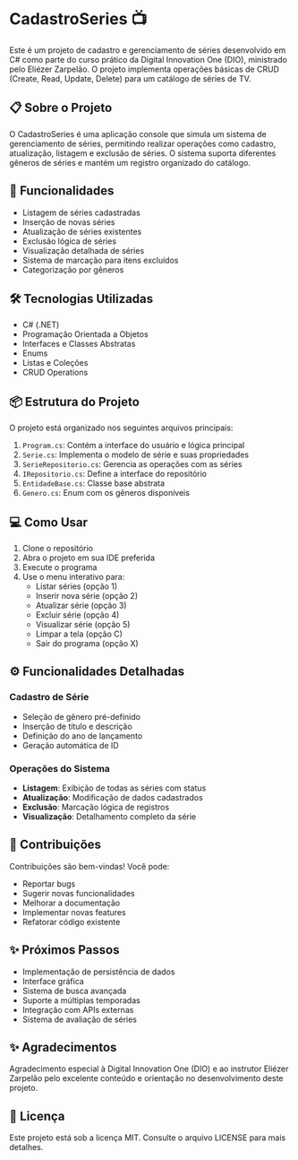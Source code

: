 # CadastroSeries 📺

Este é um projeto de cadastro e gerenciamento de séries desenvolvido em C# como parte do curso prático da Digital Innovation One (DIO), ministrado pelo Eliézer Zarpelão. O projeto implementa operações básicas de CRUD (Create, Read, Update, Delete) para um catálogo de séries de TV.

## 📋 Sobre o Projeto

O CadastroSeries é uma aplicação console que simula um sistema de gerenciamento de séries, permitindo realizar operações como cadastro, atualização, listagem e exclusão de séries. O sistema suporta diferentes gêneros de séries e mantém um registro organizado do catálogo.

## 🚀 Funcionalidades

- Listagem de séries cadastradas
- Inserção de novas séries
- Atualização de séries existentes
- Exclusão lógica de séries
- Visualização detalhada de séries
- Sistema de marcação para itens excluídos
- Categorização por gêneros

## 🛠️ Tecnologias Utilizadas

- C# (.NET)
- Programação Orientada a Objetos
- Interfaces e Classes Abstratas
- Enums
- Listas e Coleções
- CRUD Operations

## 📦 Estrutura do Projeto

O projeto está organizado nos seguintes arquivos principais:

1. `Program.cs`: Contém a interface do usuário e lógica principal
2. `Serie.cs`: Implementa o modelo de série e suas propriedades
3. `SerieRepositorio.cs`: Gerencia as operações com as séries
4. `IRepositorio.cs`: Define a interface do repositório
5. `EntidadeBase.cs`: Classe base abstrata
6. `Genero.cs`: Enum com os gêneros disponíveis

## 💻 Como Usar

1. Clone o repositório
2. Abra o projeto em sua IDE preferida
3. Execute o programa
4. Use o menu interativo para:
   - Listar séries (opção 1)
   - Inserir nova série (opção 2)
   - Atualizar série (opção 3)
   - Excluir série (opção 4)
   - Visualizar série (opção 5)
   - Limpar a tela (opção C)
   - Sair do programa (opção X)

## ⚙️ Funcionalidades Detalhadas

### Cadastro de Série
- Seleção de gênero pré-definido
- Inserção de título e descrição
- Definição do ano de lançamento
- Geração automática de ID

### Operações do Sistema
- **Listagem**: Exibição de todas as séries com status
- **Atualização**: Modificação de dados cadastrados
- **Exclusão**: Marcação lógica de registros
- **Visualização**: Detalhamento completo da série

## 🤝 Contribuições

Contribuições são bem-vindas! Você pode:
- Reportar bugs
- Sugerir novas funcionalidades
- Melhorar a documentação
- Implementar novas features
- Refatorar código existente

## ✨ Próximos Passos

- Implementação de persistência de dados
- Interface gráfica
- Sistema de busca avançada
- Suporte a múltiplas temporadas
- Integração com APIs externas
- Sistema de avaliação de séries

## ✨ Agradecimentos

Agradecimento especial à Digital Innovation One (DIO) e ao instrutor Eliézer Zarpelão pelo excelente conteúdo e orientação no desenvolvimento deste projeto.

## 📝 Licença

Este projeto está sob a licença MIT. Consulte o arquivo LICENSE para mais detalhes.
